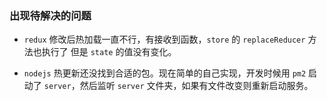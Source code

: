 ### 出现待解决的问题

- `redux` 修改后热加载一直不行，有接收到函数，`store` 的 `replaceReducer` 方法也执行了 但是 `state` 的值没有变化。

- `nodejs` 热更新还没找到合适的包。现在简单的自己实现，开发时候用 `pm2` 启动了 `server`，然后监听 `server` 文件夹，如果有文件改变则重新启动服务。
